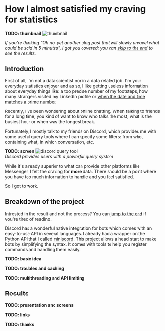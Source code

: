 # How I almost satisfied my craving for statistics

**TODO: thumbnail**
![thumbnail](thumbnail.jpg)

*If you're thinking "Oh no, yet another blog post that will slowly unravel what could be said in 5 minutes", I got you covered: you can [skip to the end](#results) to see the results.*

## Introduction

First of all, I'm not a data scientist nor in a data related job. I'm your everyday statistics enjoyer and as so, I like getting useless information about everyday things like: a too precise number of my footsteps, how many strangers visited my LinkedIn profile or [when the date and time matches a prime number](https://twitter.com/date_prime?lang=fr).

Recently, I've been wondering about online chatting. When talking to friends for a long time, you kind of want to know who talks the most, what is the busiest hour or when was the longest break.

Fortunately, I mostly talk to my friends on Discord, which provides me with some useful query tools where I can specify some filters: from who, containing what, in which conversation, etc.

**TODO: screen**
![discord query tool](discord_query.jpg)<br>
*Discord provides users with a powerful query system*

While it's already superior to what can provide other platforms like Messenger, I felt the craving for **more** data. There should be a point where you have too much information to handle and you feel satisfied.

So I got to work.

## Breakdown of the project

Intrested in the result and not the process? You can [jump to the end](#results) if you're tired of reading.

Discord has a wonderful native integration for bots which comes with an easy-to-use API in several languages. I already had a wrapper on the Python API that I called [miniscord](https://github.com/klemek/miniscord). This project allows a head start to make bots by simplifying the syntax. It comes with tools to help you register commands and handling them easily.

**TODO: basic idea**

**TODO: troubles and caching**

**TODO: multithreading and API limiting**

## Results

**TODO: presentation and screens**

**TODO: links**

**TODO: thanks**
